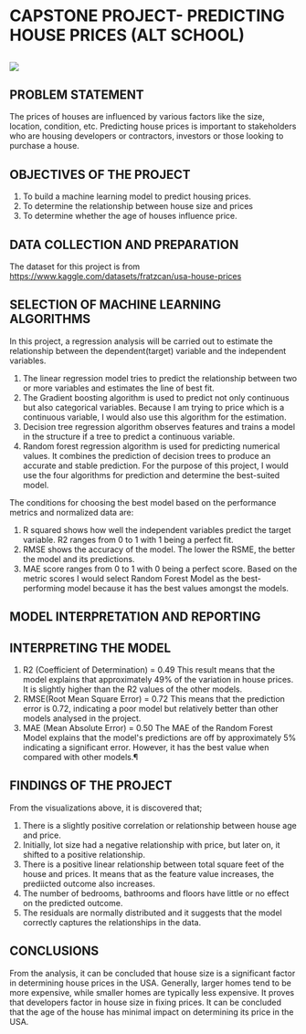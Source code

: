 # CAPSTONE PROJECT- PREDICTING HOUSE PRICES  (ALT SCHOOL)

![](house_image.jpg)
---

## PROBLEM STATEMENT
The prices of houses are influenced by various factors like the size, location, condition, etc. Predicting house prices is important to stakeholders who are housing developers or contractors, investors or those looking to purchase a house.

## OBJECTIVES OF THE PROJECT
1. To build a machine learning model to predict housing prices.
2. To determine the relationship between house size and prices
3. To determine whether the age of houses influence price.


## DATA COLLECTION AND PREPARATION
The dataset for this project is from https://www.kaggle.com/datasets/fratzcan/usa-house-prices

## SELECTION OF MACHINE LEARNING ALGORITHMS
In this project, a regression analysis will be carried out to estimate the relationship between the dependent(target) variable and the independent variables.
1. The linear regression model tries to predict the relationship between two or more variables and estimates the line of best fit.
2. The Gradient boosting algorithm is used to predict not only continuous but also categorical variables. Because I am trying to price which is a continuous variable, I would also use this algorithm for the estimation.
3. Decision tree regression algorithm observes features and trains a model in the structure if a tree to predict a continuous variable.
4. Random forest regression algorithm is used for predicting numerical values. It combines the prediction of decision trees to produce an accurate and stable prediction.
For the purpose of this project, I would use the four algorithms for prediction and determine the best-suited model.

The conditions for choosing the best model based on the performance metrics and normalized data are:
1. R squared shows how well the independent variables predict the target variable. R2 ranges from 0 to 1 with 1 being a perfect fit.
2. RMSE shows the accuracy of the model. The lower the RSME, the better the model and its predictions.
3. MAE score ranges from 0 to 1 with 0 being a perfect score.
Based on the metric scores I would select Random Forest Model as the best-performing model because it has the best values amongst the models.


## MODEL INTERPRETATION AND REPORTING
## INTERPRETING THE MODEL
1. R2 (Coefficient of Determination) = 0.49
This result means that the model explains that approximately 49% of the variation in house prices. It is slightly higher than the R2 values of the other models.
2. RMSE(Root Mean Square Error) = 0.72
This means that the prediction error is 0.72, indicating a poor model but relatively better than other models analysed in the project.
3. MAE (Mean Absolute Error) = 0.50
The MAE of the Random Forest Model explains that the model's predictions are off by approximately 5% indicating a significant error. However, it has the best value when compared with other models.¶


## FINDINGS OF THE PROJECT
From the visualizations above, it is discovered that;
1. There is a slightly positive correlation or relationship between house age and price.
2. Initially, lot size had a negative relationship with price, but later on, it shifted to a positive relationship.
3. There is a positive linear relationship between total square feet of the house and prices. It means that as the feature value increases, the prediicted outcome also increases.
3. The number of bedrooms, bathrooms and floors have little or no effect on the predicted outcome.
4. The residuals are normally distributed and it suggests that the model correctly captures the relationships in the data.
   
## CONCLUSIONS
From the analysis, it can be concluded that house size is a significant factor in determining house prices in the USA. Generally, larger homes tend to be more expensive, while smaller homes are typically less expensive. It proves that developers factor in house size in fixing prices.
It can be concluded that the age of the house has minimal impact on determining its price in the USA.

